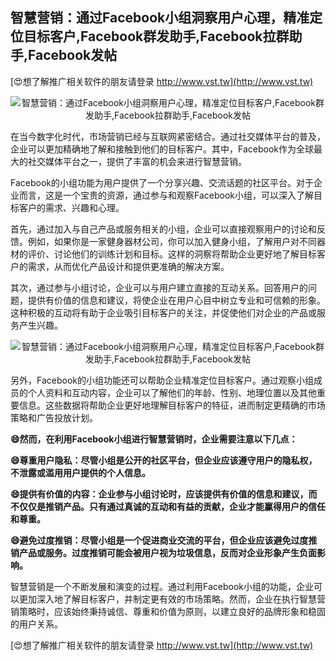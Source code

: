 ## **智慧营销：通过Facebook小组洞察用户心理，精准定位目标客户,Facebook群发助手,Facebook拉群助手,Facebook发帖**

[😍想了解推广相关软件的朋友请登录 http://www.vst.tw](http://www.vst.tw)

 <center><img src="https://vst.tw/MP4/tuiguang/png/3.png" alt="智慧营销：通过Facebook小组洞察用户心理，精准定位目标客户,Facebook群发助手,Facebook拉群助手,Facebook发帖"></center>

在当今数字化时代，市场营销已经与互联网紧密结合。通过社交媒体平台的普及，企业可以更加精确地了解和接触到他们的目标客户。其中，Facebook作为全球最大的社交媒体平台之一，提供了丰富的机会来进行智慧营销。

Facebook的小组功能为用户提供了一个分享兴趣、交流话题的社区平台。对于企业而言，这是一个宝贵的资源，通过参与和观察Facebook小组，可以深入了解目标客户的需求、兴趣和心理。

首先，通过加入与自己产品或服务相关的小组，企业可以直接观察用户的讨论和反馈。例如，如果你是一家健身器材公司，你可以加入健身小组，了解用户对不同器材的评价、讨论他们的训练计划和目标。这样的洞察将帮助企业更好地了解目标客户的需求，从而优化产品设计和提供更准确的解决方案。

其次，通过参与小组讨论，企业可以与用户建立直接的互动关系。回答用户的问题，提供有价值的信息和建议，将使企业在用户心目中树立专业和可信赖的形象。这种积极的互动将有助于企业吸引目标客户的关注，并促使他们对企业的产品或服务产生兴趣。

 <center><img src="https://vst.tw/MP4/tuiguang/png/1.png" alt="智慧营销：通过Facebook小组洞察用户心理，精准定位目标客户,Facebook群发助手,Facebook拉群助手,Facebook发帖"></center>

另外，Facebook的小组功能还可以帮助企业精准定位目标客户。通过观察小组成员的个人资料和互动内容，企业可以了解他们的年龄、性别、地理位置以及其他重要信息。这些数据将帮助企业更好地理解目标客户的特征，进而制定更精确的市场策略和广告投放计划。

**😄然而，在利用Facebook小组进行智慧营销时，企业需要注意以下几点：**

**😄尊重用户隐私：尽管小组是公开的社区平台，但企业应该遵守用户的隐私权，不泄露或滥用用户提供的个人信息。**

**😄提供有价值的内容：企业参与小组讨论时，应该提供有价值的信息和建议，而不仅仅是推销产品。只有通过真诚的互动和有益的贡献，企业才能赢得用户的信任和尊重。**

**😄避免过度推销：尽管小组是一个促进商业交流的平台，但企业应该避免过度推销产品或服务。过度推销可能会被用户视为垃圾信息，反而对企业形象产生负面影响。**

智慧营销是一个不断发展和演变的过程。通过利用Facebook小组的功能，企业可以更加深入地了解目标客户，并制定更有效的市场策略。然而，企业在执行智慧营销策略时，应该始终秉持诚信、尊重和价值为原则，以建立良好的品牌形象和稳固的用户关系。

[😍想了解推广相关软件的朋友请登录 http://www.vst.tw](http://www.vst.tw)



